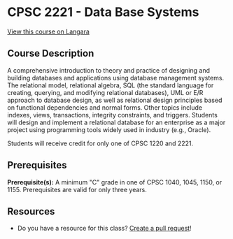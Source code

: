 # CPSC 2221 - Data Base Systems

[View this course on Langara](https://langara.ca/programs-and-courses/courses/CPSC/2221.html)

## Course Description

A comprehensive introduction to theory and practice of designing and building databases and applications using database management systems. The relational model, relational algebra, SQL (the standard language for creating, querying, and modifying relational databases), UML or E/R approach to database design, as well as relational design principles based on functional dependencies and normal forms. Other topics include indexes, views, transactions, integrity constraints, and triggers. Students will design and implement a relational database for an enterprise as a major project using programming tools widely used in industry (e.g., Oracle).

Students will receive credit for only one of CPSC 1220 and 2221.

## Prerequisites

**Prerequisite(s):** A minimum "C" grade in one of CPSC 1040, 1045, 1150, or 1155. Prerequisites are valid for only three years.

## Resources

- Do you have a resource for this class? [Create a pull request](https://github.com/langaracs/course-resources/compare)!

